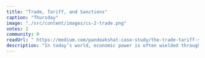 ```yaml
---
title: "Trade, Tariff, and Sanctions"
caption: "Thursday"
image: "./src/content/images/cs-2-trade.png"
votes: 2
community: 0
readUrl: " https://medium.com/pandeakshat-case-study/the-trade-tariff-sanction-reality-why-how-boon-bane-04417924e94e"
description: "In today’s world, economic power is often wielded through trade policies rather than traditional warfare. Tariffs raise costs on imports, sanctions restrict financial or business activity, and both reshape global supply chains in complex ways. While headlines often showcase big numbers and political soundbites, the real effects vary widely across countries, industries, and people’s daily lives."
---
```

